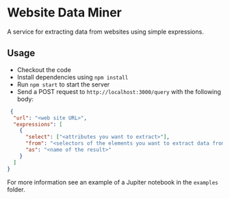 # Website Data Miner
A service for extracting data from websites using simple expressions.

## Usage
- Checkout the code
- Install dependencies using `npm install`
- Run `npm start` to start the server
- Send a POST request to `http://localhost:3000/query` with the following body:
```json
 {
  "url": "<web site URL>",
  "expressions": [
    {
      "select": ["<attributes you want to extract>"],
      "from": "<selectors of the elements you want to extract data from>",
      "as": "<name of the result>"
    }
  ]
}
```

For more information see an example of a Jupiter notebook in the `examples` folder. 
